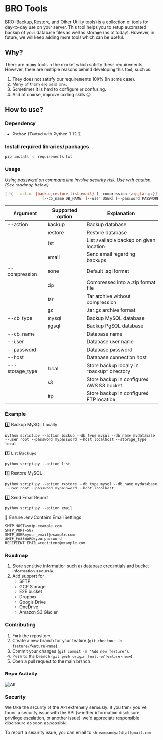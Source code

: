 
# BRO Tools
BRO (Backup, Restore, and Other Utility tools) is a collection of tools for day-to-day use on your server. This tool helps you to setup automated backup of your database files as well as storage (as of today). However, in future, we will keep adding more tools which can be useful. 

## Why?
There are many tools in the market which satisfy these requirements. However, there are multiple reasons behind developing this tool; such as:

 1. They does not satisfy our requirements 100% (In some case).
 2. Many of them are paid one.
 3. Sometimes it is hard to configure or confusing.
 4. And of course, improve coding skills 😉


## How to use?

### Dependency
* Python (Tested with Python 3.13.2)

### Install required libraries/ packages

```python
pip install -r requirements.txt
```
### Usage
*Using password on command line involve security risk. Use with caution.(See roadmap below)*

```bash
[-h] --action {backup,restore,list,email} [--compression {zip,tar,gz}] [--db_type {mysql,pgsql}]
                 [--db_name DB_NAME] [--user USER] [--password PASSWORD] [--host HOST] [--storage_type {local,s3,ftp}]
```
|Argument| Supported option | Explanation |
|--|--|--|
| --action | backup | Backup database |
|  | restore | Restore database |
|  | list | List available backup on given location |
|  | email | Send email regarding backups |
|  --compression | none| Default .sql format |
| | zip | Compressed into a .zip format file |
| | tar | Tar archive without compression |
| | gz | .tar.gz archive format |
| --db_type | mysql | Backup MySQL database |
| | pgsql | Backup PgSQL database |
| --db_name |  | Database name |
| --user |  | Database user name |
| --password |  | Database password |
| --host |  | Database connection host |
|---storage_type| local | Store backup locally in "backup" directory |
| | s3 | Store backup in configured AWS S3 bucket |
| | ftp | Store backup in configured FTP location |

### Example
1️⃣ Backup MySQL Locally
```
python script.py --action backup --db_type mysql --db_name mydatabase --user root --password mypassword --host localhost --storage_type local
```

2️⃣ List Backups
```
python script.py --action list
```

3️⃣ Restore MySQL
```
python script.py --action restore --db_type mysql --db_name mydatabase --user root --password mypassword --host localhost
```

4️⃣ Send Email Report
```
python script.py --action email
```

🔹 Ensure .env Contains Email Settings
```
SMTP_HOST=smtp.example.com
SMTP_PORT=587
SMTP_USER=your_email@example.com
SMTP_PASSWORD=yourpassword
RECIPIENT_EMAIL=recipient@example.com
```


### Roadmap

 1. Store sensitive information such as database credentials and bucket information securely. 
 2. Add support for 
	 * SFTP
	 * GCP Storage
	 * E2E bucket
	 * Dropbox
	 * Google Drive
	 * OneDrive
	 * Amazon S3 Glacier

### Contributing
1.  Fork the repository.
2.  Create a new branch for your feature (`git checkout -b feature/feature-name`).
3.  Commit your changes (`git commit -m 'Add new feature'`).
4.  Push to the branch (`git push origin feature/feature-name`).
5.  Open a pull request to the main branch.

### Repo Activity
![Alt](https://repobeats.axiom.co/api/embed/30199b300c483cecbc4b15636aa2baf6076ccf82.svg "Repobeats analytics image")

### Security
We take the security of the API extremely seriously. If you think you've found a security issue with the API (whether information disclosure, privilege escalation, or another issue), we'd appreciate responsible disclosure as soon as possible.

To report a security issue, you can email to  `shivampandya24[at]gmail.com`
